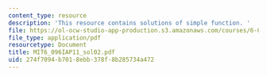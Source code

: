 ```yaml
---
content_type: resource
description: 'This resource contains solutions of simple function. '
file: https://ol-ocw-studio-app-production.s3.amazonaws.com/courses/6-096-introduction-to-c-january-iap-2011/274f7094b7018ebb378f8b285734a472_MIT6_096IAP11_sol02.pdf
file_type: application/pdf
resourcetype: Document
title: MIT6_096IAP11_sol02.pdf
uid: 274f7094-b701-8ebb-378f-8b285734a472
---
```

